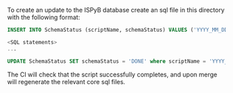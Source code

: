 To create an update to the ISPyB database create an sql file in this directory with the following format:

```sql
INSERT INTO SchemaStatus (scriptName, schemaStatus) VALUES ('YYYY_MM_DD_file_description.sql', 'ONGOING');

<SQL statements>
...

UPDATE SchemaStatus SET schemaStatus = 'DONE' where scriptName = 'YYYY_MM_DD_file_description.sql';
```

The CI will check that the script successfully completes, and upon merge will regenerate the relevant core sql files.
